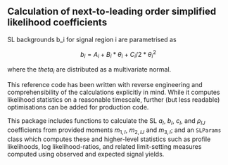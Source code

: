 Calculation of next-to-leading order simplified likelihood coefficients
-----------------------------------------------------------------------

SL backgrounds b_i for signal region i are parametrised as
```math
b_i = A_i + B_i*\theta_i + C_i/2 * \theta_i^2
```
where the $theta_i$ are distributed as a multivariate normal.

This reference code has been written with reverse engineering and
comprehensibility of the calculations explicitly in mind. While it computes
likelihood statistics on a reasonable timescale, further (but less readable)
optimisations can be added for production code.

This package includes functions to calculate the SL $a_I$, $b_I$, $c_I$, and
$\rho_{IJ}$ coefficients from provided moments $m_{1,I}$, $m_{2,IJ}$ and
$m_{3,I}$; and an `SLParams` class which computes these and higher-level
statistics such as profile likelihoods, log likelihood-ratios, and related
limit-setting measures computed using observed and expected signal yields.
